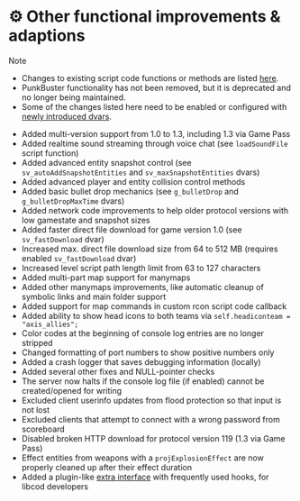 # ⚙ Other functional improvements & adaptions

> [!NOTE]
> * Changes to existing script code functions or methods are listed [here](changed_script_functions.md).
> * PunkBuster functionality has not been removed, but it is deprecated and no longer being maintained.
> * Some of the changes listed here need to be enabled or configured with [newly introduced dvars](added_dvars.md).

- Added multi-version support from 1.0 to 1.3, including 1.3 via Game Pass
- Added realtime sound streaming through voice chat (see `loadSoundFile` script function)
- Added advanced entity snapshot control (see `sv_autoAddSnapshotEntities` and `sv_maxSnapshotEntities` dvars)
- Added advanced player and entity collision control methods
- Added basic bullet drop mechanics (see `g_bulletDrop` and `g_bulletDropMaxTime` dvars)
- Added network code improvements to help older protocol versions with low gamestate and snapshot sizes
- Added faster direct file download for game version 1.0 (see `sv_fastDownload` dvar)
- Increased max. direct file download size from 64 to 512 MB (requires enabled `sv_fastDownload` dvar)
- Increased level script path length limit from 63 to 127 characters
- Added multi-part map support for manymaps
- Added other manymaps improvements, like automatic cleanup of symbolic links and main folder support
- Added support for map commands in custom rcon script code callback
- Added ability to show head icons to both teams via `self.headiconteam = "axis_allies";`
- Color codes at the beginning of console log entries are no longer stripped
- Changed formatting of port numbers to show positive numbers only
- Added a crash logger that saves debugging information (locally)
- Added several other fixes and NULL-pointer checks
- The server now halts if the console log file (if enabled) cannot be created/opened for writing
- Excluded client userinfo updates from flood protection so that input is not lost
- Excluded clients that attempt to connect with a wrong password from scoreboard
- Disabled broken HTTP download for protocol version 119 (1.3 via Game Pass)
- Effect entities from weapons with a `projExplosionEffect` are now properly cleaned up after their effect duration
- Added a plugin-like [extra interface](../code/gsc_extra.hpp) with frequently used hooks, for libcod developers